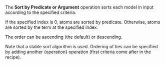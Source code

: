 The **Sort by Predicate or Argument** operation sorts each model in input according to the specified criteria.

If the specified index is 0, atoms are sorted by predicate. Otherwise, atoms are sorted by the term at the specified index.

The order can be ascending (the default) or descending.

Note that a stable sort algorithm is used. Ordering of ties can be specified by adding another {operation} operation (first criteria come after in the recipe).
